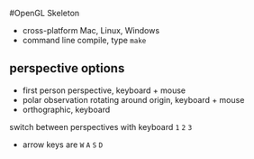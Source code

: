 #OpenGL Skeleton

* cross-platform Mac, Linux, Windows
* command line compile, type `make`

## perspective options

* first person perspective, keyboard + mouse
* polar observation rotating around origin, keyboard + mouse
* orthographic, keyboard


switch between perspectives with keyboard `1` `2` `3` 


* arrow keys are `W` `A` `S` `D`